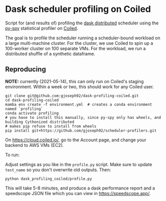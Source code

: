 # Dask scheduler profiling on Coiled

Script for (and results of) profiling the [dask distributed](https://github.com/dask/distributed) scheduler using the [py-spy](https://github.com/benfred/py-spy) statistical profiler on [Coiled](https://coiled.io/).

The goal is to profile the scheduler running a scheduler-bound workload on a large multi-machine cluster. For the cluster, we use Coiled to spin up a 100-worker cluster on 100 separate VMs. For the workload, we run a distributed shuffle of a synthetic dataframe.

## Reproducing

**NOTE:** currently (2021-05-14), this can only run on Coiled's staging environment. Within a week or two, this should work for any Coiled user.

```shell
git clone git@github.com:gjoseph92/dask-profiling-coiled.git
cd dask-profiling-coiled
mamba env create -f environment.yml  # creates a conda environment named `profiling`
conda activate profiling
# you have to install this manually, since py-spy only has wheels, and building Cythonized distributed
# makes pip refuse to install from wheels
pip install git+https://github.com/gjoseph92/scheduler-profilers.git
```

On <https://cloud.coiled.io/>, go to the Account page, and change your backend to AWS VMs (EC2).

To run:

Adjust settings as you like in the `profile.py` script. Make sure to update `test_name` so you don't overwrite old outputs. Then:
```
python dask_profiling_coiled/profile.py
```
This will take 5-8 minutes, and produce a dask performance report and a speedscope JSON file which you can view in <https://speedscope.app/>.
